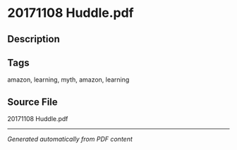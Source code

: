# 20171108 Huddle.pdf

## Description

## Tags
amazon, learning, myth, amazon, learning

## Source File
20171108 Huddle.pdf

---
*Generated automatically from PDF content*
